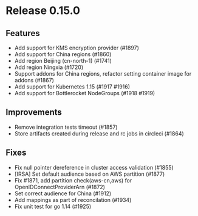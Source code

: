 # Release 0.15.0


## Features

- Add support for KMS encryption provider (#1897)
- Add support for China regions (#1860)
- Add region Beijing (cn-north-1) (#1741)
- Add region Ningxia (#1720)
- Support addons for China regions, refactor setting container image for addons (#1867)
- Add support for Kubernetes 1.15 (#1917 #1916)
- Add support for Bottlerocket NodeGroups (#1918 #1919)


## Improvements

- Remove integration tests timeout (#1857)
- Store artifacts created during release and rc jobs in circleci (#1864)

## Fixes
- Fix null pointer dereference in cluster access validation (#1855)
- [IRSA] Set default audience based on AWS partition (#1877)
- Fix #1871, add partition check(aws-cn,aws) for OpenIDConnectProviderArn (#1872)
- Set correct audience for China (#1912)
- Add mappings as part of reconcilation (#1934)
- Fix unit test for go 1.14 (#1925)
